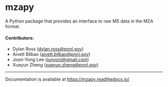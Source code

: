 # mzapy
A Python package that provides an interface to raw MS data in the MZA format.

#### Contributors:
- Dylan Ross (dylan.ross@pnnl.gov)
- Aivett Bilbao (aivett.bilbao@pnnl.gov)
- Joon-Yong Lee (junyoni@gmail.com)
- Xueyun Zheng (xueyun.zheng@pnnl.gov)

<hr>


Documentation is available at https://mzapy.readthedocs.io/

